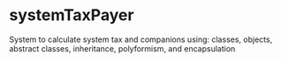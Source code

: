 # systemTaxPayer
System to calculate system tax and companions using: classes, objects, abstract classes, inheritance, polyformism, and encapsulation
